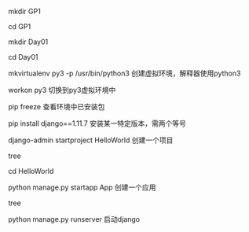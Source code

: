 mkdir GP1

cd GP1

mkdir Day01

cd Day01

mkvirtualenv py3 -p /usr/bin/python3     创建虚拟环境，解释器使用python3

workon py3    切换到py3虚拟环境中

pip freeze  查看环境中已安装包

pip install django==1.11.7  安装某一特定版本，需两个等号

django-admin startproject  HelloWorld   创建一个项目

tree 

cd HelloWorld 

python manage.py startapp App   创建一个应用

tree

python manage.py runserver   启动django

